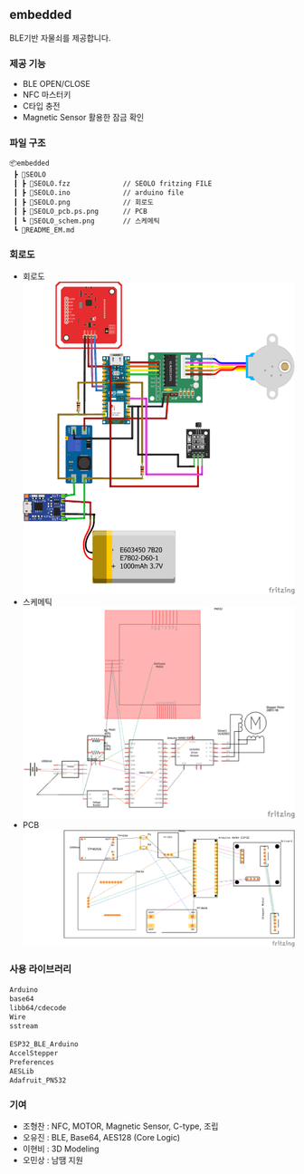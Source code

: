 ## embedded

BLE기반 자물쇠를 제공합니다.<br>

### 제공 기능
- BLE OPEN/CLOSE
- NFC 마스터키
- C타입 충전
- Magnetic Sensor 활용한 잠금 확인

### 파일 구조
```
📦embedded
 ┣ 📂SEOLO 
 ┃ ┣ 📜SEOLO.fzz             // SEOLO fritzing FILE
 ┃ ┣ 📜SEOLO.ino             // arduino file
 ┃ ┣ 📜SEOLO.png             // 회로도
 ┃ ┣ 📜SEOLO_pcb.ps.png      // PCB
 ┃ ┗ 📜SEOLO_schem.png       // 스케메틱
 ┗ 📜README_EM.md
```

### 회로도
- 회로도
  ![회로도](SEOLO\SEOLO.png)
- 스케메틱
  ![스케메틱](SEOLO\SEOLO_schem.png)
- PCB
  ![PCB](SEOLO\SEOLO_pcb.ps.png)

### 사용 라이브러리
```
Arduino
base64
libb64/cdecode
Wire
sstream

ESP32_BLE_Arduino
AccelStepper
Preferences
AESLib
Adafruit_PN532
```

### 기여
- 조형찬 : NFC, MOTOR, Magnetic Sensor, C-type, 조립
- 오유진 : BLE, Base64, AES128 (Core Logic)
- 이현비 : 3D Modeling
- 오민상 : 남땜 지원
